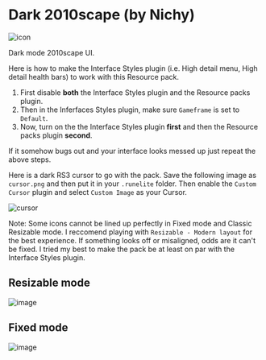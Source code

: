 # Dark 2010scape (by Nichy)

![icon](https://user-images.githubusercontent.com/72536899/130370209-704232c9-5909-41e8-9699-e8e1401bbacf.png)

Dark mode 2010scape UI. 

Here is how to make the Interface Styles plugin (i.e. High detail menu, High detail health bars) to work with this Resource pack.
1. First disable **both** the Interface Styles plugin and the Resource packs plugin. 
2. Then in the Inferfaces Styles plugin, make sure  `Gameframe` is set to `Default`.
3. Now, turn on the the Interface Styles plugin **first** and then the Resource packs plugin **second**. 

If it somehow bugs out and your interface looks messed up just repeat the above steps.

Here is a dark RS3 cursor to go with the pack. Save the following image as `cursor.png` and then put it in your `.runelite` folder. Then enable the `Custom Cursor` plugin and select `Custom Image` as your Cursor.

![cursor](https://user-images.githubusercontent.com/72536899/132142011-05e12573-7450-4c8d-b7f6-785db01a300a.png)

Note: Some icons cannot be lined up perfectly in Fixed mode and Classic Resizable mode. I reccomend playing with `Resizable - Modern layout` for the best experience. If something looks off or misaligned, odds are it can't be fixed. I tried my best to make the pack be at least on par with the Interface Styles plugin.
 
## Resizable mode
![image](https://user-images.githubusercontent.com/72536899/130370139-70d58fa4-0680-45d3-ac06-7f0f68c45ca4.png)

## Fixed mode
![image](https://user-images.githubusercontent.com/72536899/130370141-a57dff18-4247-4403-bac3-b5011bf973c0.png)

